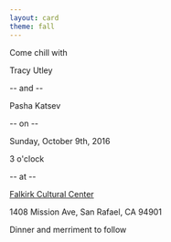 ```yaml
---
layout: card
theme: fall
---
```

<p class="centered sans-serif margin-bottom-sm">Come chill with</p>
<p class="centered script lg">Tracy Utley</p>
<p class="centered sans-serif margin-bottom-sm">-- and --</p>
<p class="centered script lg">Pasha Katsev</p>
<p class="centered sans-serif margin-bottom-sm">-- on --</p>
<p class="centered script">Sunday, October 9th, 2016</p>
<p class="centered sans-serif lg margin-bottom-sm">3 o'clock</p>
<p class="centered sans-serif margin-bottom-sm">-- at --</p>
<p class="centered script lg"> <a class="unadorned" href="http://www.falkirkculturalcenter.org/" target="_blank">Falkirk Cultural Center</a></p>
<p class="centered sans-serif margin-bottom-sm">1408 Mission Ave, San Rafael, CA 94901</p>
<p class="centered script">Dinner and merriment to follow</p>
